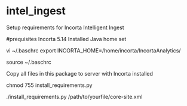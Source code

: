 # intel_ingest
 Setup requirements for Incorta Intelligent Ingest

 #prequisites
 Incorta 5.14 Installed
 Java home set

 vi ~/.baschrc
export INCORTA_HOME=/home/incorta/IncortaAnalytics/

source ~/.baschrc

Copy all files in this package to server with Incorta installed

chmod 755 install_requirements.py

./install_requirements.py /path/to/yourfile/core-site.xml
